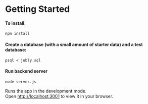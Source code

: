 # Getting Started

#### To install:

`npm install`

#### Create a database (with a small amount of starter data) and a test database:

`psql < jobly.sql`

#### Run backend server

`node server.js`

Runs the app in the development mode.\
Open [http://localhost:3001](http://localhost:3001) to view it in your browser.
